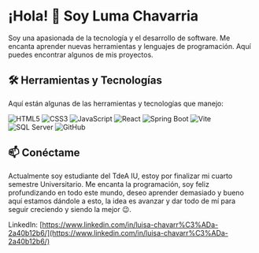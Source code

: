 # ¡Hola! 👋 Soy Luma Chavarria

Soy una apasionada de la tecnología y el desarrollo de software. Me encanta aprender nuevas herramientas y lenguajes de programación. Aquí puedes encontrar algunos de mis proyectos.

## 🛠️ Herramientas y Tecnologías

Aquí están algunas de las herramientas y tecnologías que manejo:

![HTML5](https://img.shields.io/badge/HTML5-E34F26?style=for-the-badge&logo=html5&logoColor=white)
![CSS3](https://img.shields.io/badge/CSS3-1572B6?style=for-the-badge&logo=css3&logoColor=white)
![JavaScript](https://img.shields.io/badge/JavaScript-F7DF1E?style=for-the-badge&logo=javascript&logoColor=black)
![React](https://img.shields.io/badge/React-61DAFB?style=for-the-badge&logo=react&logoColor=black)
![Spring Boot](https://img.shields.io/badge/Spring%20Boot-6DB33F?style=for-the-badge&logo=spring&logoColor=white)
![Vite](https://img.shields.io/badge/Vite-643EED?style=for-the-badge&logo=vite&logoColor=white)
![SQL Server](https://img.shields.io/badge/SQL%20Server-CC2927?style=for-the-badge&logo=microsoftsqlserver&logoColor=white)
![GitHub](https://img.shields.io/badge/GitHub-181717?style=for-the-badge&logo=github&logoColor=white)

## 📫 Conéctame

Actualmente soy estudiante del TdeA IU, estoy por finalizar mi cuarto semestre Universitario. Me encanta la programación, soy feliz profundizando en todo este mundo, deseo aprender demasiado y bueno aquí estamos dándole a esto, la idea es avanzar y dar todo de mí para seguir creciendo y siendo la mejor 😉.

LinkedIn: [https://www.linkedin.com/in/luisa-chavarr%C3%ADa-2a40b12b6/](https://www.linkedin.com/in/luisa-chavarr%C3%ADa-2a40b12b6/)



